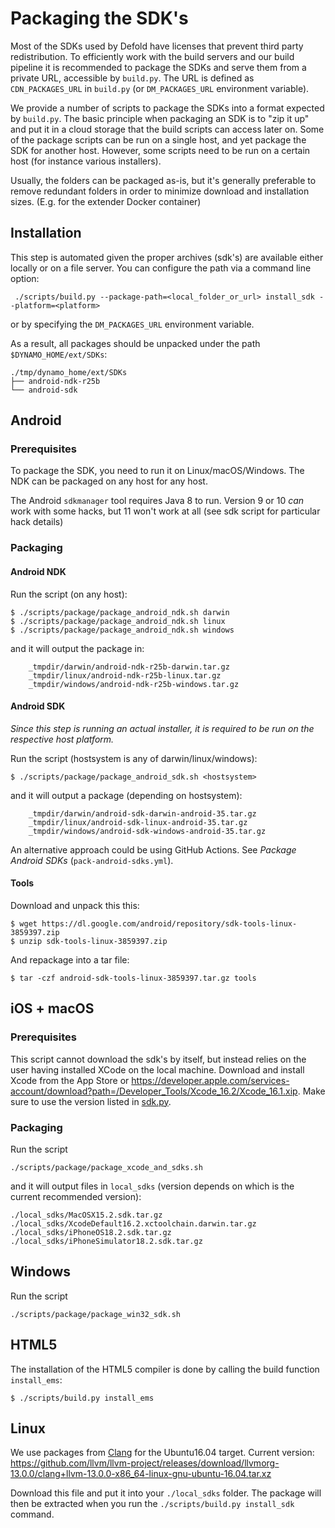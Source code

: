 # Packaging the SDK's

Most of the SDKs used by Defold have licenses that prevent third party redistribution. To efficiently work with the build servers and our build pipeline it is recommended to package the SDKs and serve them from a private URL, accessible by `build.py`. The URL is defined as `CDN_PACKAGES_URL` in `build.py` (or `DM_PACKAGES_URL` environment variable).

We provide a number of scripts to package the SDKs into a format expected by `build.py`. The basic principle when packaging an SDK is to "zip it up" and put it in a cloud storage that the build scripts can access later on. Some of the package scripts can be run on a single host, and yet package the SDK for another host. However, some scripts need to be run on a certain host (for instance various installers).

Usually, the folders can be packaged as-is, but it's generally preferable to remove redundant folders in order to minimize download and installation sizes.
(E.g. for the extender Docker container)

## Installation

This step is automated given the proper archives (sdk's) are available either locally or on a file server.
You can configure the path via a command line option:

	 ./scripts/build.py --package-path=<local_folder_or_url> install_sdk --platform=<platform>

or by specifying the `DM_PACKAGES_URL` environment variable.

As a result, all packages should be unpacked under the path `$DYNAMO_HOME/ext/SDKs`:

	./tmp/dynamo_home/ext/SDKs
	├── android-ndk-r25b
	└── android-sdk

## Android

### Prerequisites

To package the SDK, you need to run it on Linux/macOS/Windows.
The NDK can be packaged on any host for any host.

The Android `sdkmanager` tool requires Java 8 to run.
Version 9 or 10 _can_ work with some hacks, but 11 won't work at all (see sdk script for particular hack details)

### Packaging

#### Android NDK

Run the script (on any host):

	$ ./scripts/package/package_android_ndk.sh darwin
	$ ./scripts/package/package_android_ndk.sh linux
	$ ./scripts/package/package_android_ndk.sh windows

and it will output the package in:

```
	_tmpdir/darwin/android-ndk-r25b-darwin.tar.gz
	_tmpdir/linux/android-ndk-r25b-linux.tar.gz
	_tmpdir/windows/android-ndk-r25b-windows.tar.gz
```

#### Android SDK

*Since this step is running an actual installer, it is required to be run on the respective host platform.*

Run the script (hostsystem is any of darwin/linux/windows):

	$ ./scripts/package/package_android_sdk.sh <hostsystem>

and it will output a package (depending on hostsystem):

```
	_tmpdir/darwin/android-sdk-darwin-android-35.tar.gz
	_tmpdir/linux/android-sdk-linux-android-35.tar.gz
	_tmpdir/windows/android-sdk-windows-android-35.tar.gz
```

An alternative approach could be using GitHub Actions. See *Package Android SDKs* (`pack-android-sdks.yml`).  

#### Tools

Download and unpack this this:

	$ wget https://dl.google.com/android/repository/sdk-tools-linux-3859397.zip
	$ unzip sdk-tools-linux-3859397.zip

And repackage into a tar file:

	$ tar -czf android-sdk-tools-linux-3859397.tar.gz tools


## iOS + macOS

### Prerequisites

This script cannot download the sdk's by itself, but instead relies on the user having installed XCode on the local machine. Download and install Xcode from the App Store or https://developer.apple.com/services-account/download?path=/Developer_Tools/Xcode_16.2/Xcode_16.1.xip. Make sure to use the version listed in [sdk.py](https://github.com/defold/defold/blob/dev/build_tools/sdk.py).

### Packaging

Run the script

	./scripts/package/package_xcode_and_sdks.sh

and it will output files in `local_sdks` (version depends on which is the current recommended version):

	./local_sdks/MacOSX15.2.sdk.tar.gz
	./local_sdks/XcodeDefault16.2.xctoolchain.darwin.tar.gz
	./local_sdks/iPhoneOS18.2.sdk.tar.gz
	./local_sdks/iPhoneSimulator18.2.sdk.tar.gz

## Windows

Run the script

	./scripts/package/package_win32_sdk.sh

## HTML5

The installation of the HTML5 compiler is done by calling the build function `install_ems`:

	$ ./scripts/build.py install_ems

## Linux

We use packages from [Clang](https://github.com/llvm/llvm-project/releases) for the Ubuntu16.04 target.
Current version: https://github.com/llvm/llvm-project/releases/download/llvmorg-13.0.0/clang+llvm-13.0.0-x86_64-linux-gnu-ubuntu-16.04.tar.xz

Download this file and put it into your `./local_sdks` folder.
The package will then be extracted when you run the `./scripts/build.py install_sdk` command.

